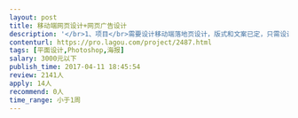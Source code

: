 ```yaml
---                
layout: post       
title: 移动端网页设计+网页广告设计           
description: '</br>1、项目</br>需要设计移动端落地页设计，版式和文案已定，只需设计图片，预计3~4屏；</br>需要设计网页广告图片，如今日头条的信息流广告，创意文案已定，只需设计图片，预计2~3P。</br></br>2、参考</br>落地页设计参考：http://mobile.vipkid.com.cn/huodong/qupeiyin?channel_id=205&amp;channel_keyword=jrttyx3&amp;from=singlemessage&amp;isappinstalled=0</br></br>3、要求</br>项目较赶，要求较短时间内完成。</br>'     
contenturl: https://pro.lagou.com/project/2487.html      
tags: [平面设计,Photoshop,海报]            
salary: 3000元以下          
publish_time: 2017-04-11 18:45:54         
review: 2141人                   
apply: 14人                   
recommend: 0人                   
time_range: 小于1周              
---                 
```

